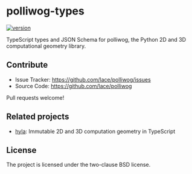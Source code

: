 # polliwog-types

[![version](https://img.shields.io/npm/v/polliwog-types?style=flat-square)][npm]

TypeScript types and JSON Schema for polliwog, the Python 2D and 3D
computational geometry library.

[npm]: https://www.npmjs.com/package/polliwog-types


## Contribute

- Issue Tracker: https://github.com/lace/polliwog/issues
- Source Code: https://github.com/lace/polliwog

Pull requests welcome!


## Related projects

- [hyla][]: Immutable 2D and 3D computation geometry in TypeScript

[hyla]: https://github.com/lace/hyla


## License

The project is licensed under the two-clause BSD license.
